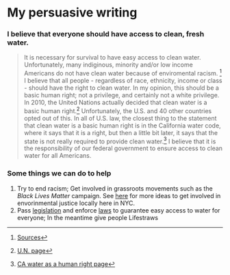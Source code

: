 # My persuasive writing

### I believe that everyone should have access to clean, fresh water.


> It is necessary for survival to have easy access to clean water. Unfortunately, many indiginous, minority and/or low income Americans do not have clean water because of enviromental racism. [^1] I believe that all people - regardless of race, ethnicity, income or class - should have the right to clean water. In my opinion, this should be a basic human right; not a privilege, and certainly not a white privilege. 
> In 2010, the United Nations actually decided that clean water is a basic human right.[^2]
Unfortunately, the U.S. and 40 other countries opted out of this. In all of U.S. law, the closest thing to the statement that clean water is a basic human right is in the California water code, where it says that it is a right, but then a little bit later, it says that the state is not really required to provide clean water.[^3] I believe that it is the responsibility of our federal government to ensure access to clean water for all Americans.


### Some things we can do to help


1. Try to end racism; Get involved in grassroots movements such as the *Black Lives Matter* campaign. See [here](https://sites.google.com/a/owu.edu/nyc-environmental-racism/what-is-being-done-to-combat-environmental-racism) for more ideas to get involved in envorinmental justice locally here in NYC.
2. Pass [legislation](https://www.congress.gov/bill/116th-congress/house-bill/5986/text) and enforce [laws](https://www.msn.com/en-us/news/us/civil-rights-enforcement-can-help-end-environmental-racism/ar-BB1b0ZSO?fbclid=IwAR3sRhDw8QXWoKj9CQpmmux2jHkW9zVOm90UGTZS-0_i_snY5XUXWJ4M038) to guarantee easy access to water for everyone; In the meantime give people Lifestraws


[^1]: [Sources](https://joshuajohncohen.github.io/citations1.html)
[^2]: [U.N. page](https://www.un.org/waterforlifedecade/human_right_to_water.shtml)
[^3]: [CA water as a human right page](http://leginfo.legislature.ca.gov/faces/codes_displaySection.xhtml?lawCode=WAT&sectionNum=106.3)
